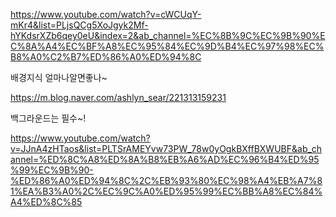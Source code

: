 https://www.youtube.com/watch?v=cWCUqY-mKr4&list=PLjsQCg5XoJgyk2Mf-hYKdsrXZb6qey0eU&index=2&ab_channel=%EC%8B%9C%EC%9B%90%EC%8A%A4%EC%BF%A8%EC%95%84%EC%9D%B4%EC%97%98%EC%B8%A0%C2%B7%ED%86%A0%ED%94%8C

배경지식 얼마나알면좋나~


https://m.blog.naver.com/ashlyn_sear/221313159231

백그라운드는 필수~!


https://www.youtube.com/watch?v=JJnA4zHTaos&list=PLTSrAMEYvw73PW_78w0yOgkBXffBXWUBF&ab_channel=%ED%8C%A8%ED%8A%B8%EB%A6%AD%EC%96%B4%ED%95%99%EC%9B%90-%ED%86%A0%ED%94%8C%2C%EB%93%80%EC%98%A4%EB%A7%81%EA%B3%A0%2C%EC%9C%A0%ED%95%99%EC%BB%A8%EC%84%A4%ED%8C%85
